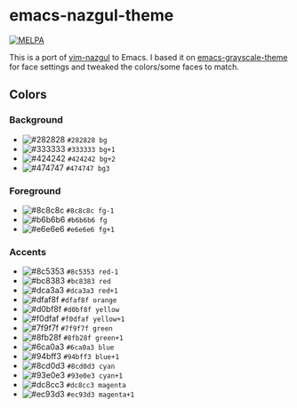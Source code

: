 # emacs-nazgul-theme

[![MELPA](https://melpa.org/packages/nazgul-theme-badge.svg)](https://melpa.org/#/nazgul-theme)

This is a port of [vim-nazgul](https://github.com/wbthomason/vim-nazgul) to Emacs. I based it on
[emacs-grayscale-theme](https://github.com/belak/emacs-grayscale-theme) for face settings and
tweaked the colors/some faces to match.

## Colors

### Background

* ![#282828](https://placehold.it/15/282828/000000?text=+) `#282828 bg`
* ![#333333](https://placehold.it/15/333333/000000?text=+) `#333333 bg+1`
* ![#424242](https://placehold.it/15/424242/000000?text=+) `#424242 bg+2`
* ![#474747](https://placehold.it/15/474747/000000?text=+) `#474747 bg3`

### Foreground

* ![#8c8c8c](https://placehold.it/15/8c8c8c/000000?text=+) `#8c8c8c fg-1`
* ![#b6b6b6](https://placehold.it/15/b6b6b6/000000?text=+) `#b6b6b6 fg`
* ![#e6e6e6](https://placehold.it/15/e6e6e6/000000?text=+) `#e6e6e6 fg+1`

### Accents

* ![#8c5353](https://placehold.it/15/8c5353/000000?text=+) `#8c5353 red-1`
* ![#bc8383](https://placehold.it/15/bc8383/000000?text=+) `#bc8383 red`
* ![#dca3a3](https://placehold.it/15/dca3a3/000000?text=+) `#dca3a3 red+1`
* ![#dfaf8f](https://placehold.it/15/dfaf8f/000000?text=+) `#dfaf8f orange`
* ![#d0bf8f](https://placehold.it/15/d0bf8f/000000?text=+) `#d0bf8f yellow`
* ![#f0dfaf](https://placehold.it/15/f0dfaf/000000?text=+) `#f0dfaf yellow+1`
* ![#7f9f7f](https://placehold.it/15/7f9f7f/000000?text=+) `#7f9f7f green`
* ![#8fb28f](https://placehold.it/15/8fb28f/000000?text=+) `#8fb28f green+1`
* ![#6ca0a3](https://placehold.it/15/6ca0a3/000000?text=+) `#6ca0a3 blue`
* ![#94bff3](https://placehold.it/15/94bff3/000000?text=+) `#94bff3 blue+1`
* ![#8cd0d3](https://placehold.it/15/8cd0d3/000000?text=+) `#8cd0d3 cyan`
* ![#93e0e3](https://placehold.it/15/93e0e3/000000?text=+) `#93e0e3 cyan+1`
* ![#dc8cc3](https://placehold.it/15/dc8cc3/000000?text=+) `#dc8cc3 magenta`
* ![#ec93d3](https://placehold.it/15/ec93d3/000000?text=+) `#ec93d3 magenta+1`

